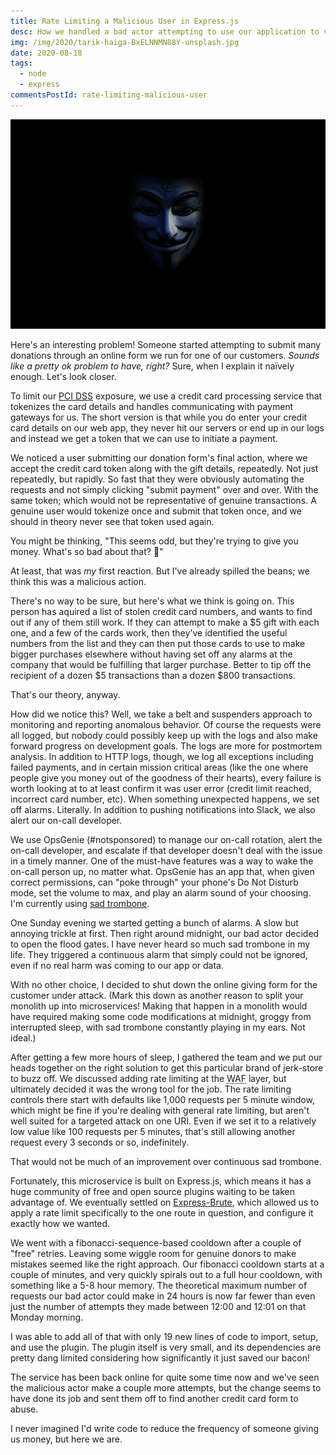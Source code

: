 ```yaml
---
title: Rate Limiting a Malicious User in Express.js
desc: How we handled a bad actor attempting to use our application to verify stolen credit card information.
img: /img/2020/tarik-haiga-BxELNNMN88Y-unsplash.jpg
date: 2020-08-18
tags:
  - node
  - express
commentsPostId: rate-limiting-malicious-user
---
```


![Anonymous mask](/img/2020/tarik-haiga-BxELNNMN88Y-unsplash.jpg)

Here's an interesting problem! Someone started attempting to submit many donations through an online form we run for one of our customers. _Sounds like a pretty ok problem to have, right?_ Sure, when I explain it naïvely enough. Let's look closer.

To limit our [PCI DSS](https://en.wikipedia.org/wiki/Payment_Card_Industry_Data_Security_Standard) exposure, we use a credit card processing service that tokenizes the card details and handles communicating with payment gateways for us. The short version is that while you do enter your credit card details on our web app, they never hit our servers or end up in our logs and instead we get a token that we can use to initiate a payment.

We noticed a user submitting our donation form's final action, where we accept the credit card token along with the gift details, repeatedly. Not just repeatedly, but rapidly. So fast that they were obviously automating the requests and not simply clicking "submit payment" over and over. With the same token; which would not be representative of genuine transactions. A genuine user would tokenize once and submit that token once, and we should in theory never see that token used again.

You might be thinking, "This seems odd, but they're trying to give you money. What's so bad about that? 🤔"

At least, that was _my_ first reaction. But I've already spilled the beans; we think this was a malicious action.

There's no way to be sure, but here's what we think is going on. This person has aquired a list of stolen credit card numbers, and wants to find out if any of them still work. If they can attempt to make a $5 gift with each one, and a few of the cards work, then they've identified the useful numbers from the list and they can then put those cards to use to make bigger purchases elsewhere without having set off any alarms at the company that would be fulfilling that larger purchase. Better to tip off the recipient of a dozen $5 transactions than a dozen $800 transactions.

That's our theory, anyway.

How did we notice this? Well, we take a belt and suspenders approach to monitoring and reporting anomalous behavior. Of course the requests were all logged, but nobody could possibly keep up with the logs and also make forward progress on development goals. The logs are more for postmortem analysis. In addition to HTTP logs, though, we log all exceptions including failed payments, and in certain mission critical areas (like the one where people give you money out of the goodness of their hearts), every failure is worth looking at to at least confirm it was user error (credit limit reached, incorrect card number, etc). When something unexpected happens, we set off alarms. Literally. In addition to pushing notifications into Slack, we also alert our on-call developer.

We use OpsGenie (#notsponsored) to manage our on-call rotation, alert the on-call developer, and escalate if that developer doesn't deal with the issue in a timely manner. One of the must-have features was a way to wake the on-call person up, no matter what. OpsGenie has an app that, when given correct permissions, can "poke through" your phone's Do Not Disturb mode, set the volume to max, and play an alarm sound of your choosing. I'm currently using [sad trombone](https://www.youtube.com/watch?v=CQeezCdF4mk).

One Sunday evening we started getting a bunch of alarms. A slow but annoying trickle at first. Then right around midnight, our bad actor decided to open the flood gates. I have never heard so much sad trombone in my life. They triggered a continuous alarm that simply could not be ignored, even if no real harm was coming to our app or data.

With no other choice, I decided to shut down the online giving form for the customer under attack. (Mark this down as another reason to split your monolith up into microservices! Making that happen in a monolith would have required making some code modifications at midnight, groggy from interrupted sleep, with sad trombone constantly playing in my ears. Not ideal.)

After getting a few more hours of sleep, I gathered the team and we put our heads together on the right solution to get this particular brand of jerk-store to buzz off. We discussed adding rate limiting at the <abbr title="Web Application Firewall">WAF</abbr> layer, but ultimately decided it was the wrong tool for the job. The rate limiting controls there start with defaults like 1,000 requests per 5 minute window, which might be fine if you're dealing with general rate limiting, but aren't well suited for a targeted attack on one URI. Even if we set it to a relatively low value like 100 requests per 5 minutes, that's still allowing another request every 3 seconds or so, indefinitely.

That would not be much of an improvement over continuous sad trombone.

Fortunately, this microservice is built on Express.js, which means it has a huge community of free and open source plugins waiting to be taken advantage of. We eventually settled on [Express-Brute](https://www.npmjs.com/package/express-brute), which allowed us to apply a rate limit specifically to the one route in question, and configure it exactly how we wanted.

We went with a fibonacci-sequence-based cooldown after a couple of "free" retries. Leaving some wiggle room for genuine donors to make mistakes seemed like the right approach. Our fibonacci cooldown starts at a couple of minutes, and very quickly spirals out to a full hour cooldown, with something like a 5-8 hour memory. The theoretical maximum number of requests our bad actor could make in 24 hours is now far fewer than even just the number of attempts they made between 12:00 and 12:01 on that Monday morning.

I was able to add all of that with only 19 new lines of code to import, setup, and use the plugin. The plugin itself is very small, and its dependencies are pretty dang limited considering how significantly it just saved our bacon!

The service has been back online for quite some time now and we've seen the malicious actor make a couple more attempts, but the change seems to have done its job and sent them off to find another credit card form to abuse.

I never imagined I'd write code to reduce the frequency of someone giving us money, but here we are.
